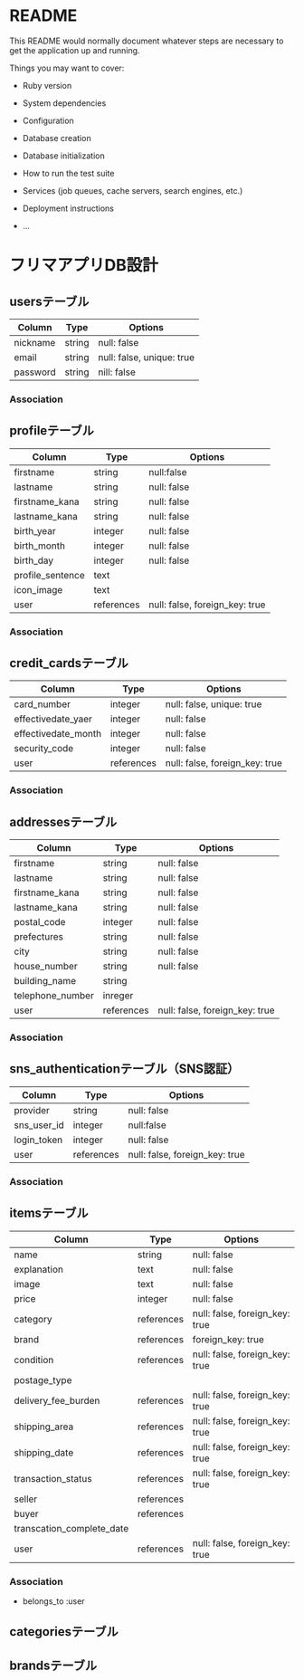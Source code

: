 # README

This README would normally document whatever steps are necessary to get the
application up and running.

Things you may want to cover:

* Ruby version

* System dependencies

* Configuration

* Database creation

* Database initialization

* How to run the test suite

* Services (job queues, cache servers, search engines, etc.)

* Deployment instructions

* ...

# フリマアプリDB設計
## usersテーブル
|Column|Type|Options|
|------|----|-------|
|nickname|string|null: false|
|email|string|null: false, unique: true|
|password|string|nill: false|
### Association


## profileテーブル
|Column|Type|Options|
|------|----|-------|
|firstname|string|null:false|
|lastname|string|null: false|
|firstname_kana|string|null: false|
|lastname_kana|string|null: false|
|birth_year|integer|null: false|
|birth_month|integer|null: false|
|birth_day|integer|null: false|
|profile_sentence|text||
|icon_image|text||
|user|references|null: false, foreign_key: true|
### Association


## credit_cardsテーブル
|Column|Type|Options|
|------|----|-------|
|card_number|integer|null: false, unique: true|
|effectivedate_yaer|integer|null: false|
|effectivedate_month|integer|null: false|
|security_code|integer|null: false|
|user|references|null: false, foreign_key: true|
### Association


## addressesテーブル
|Column|Type|Options|
|------|----|-------|
|firstname|string|null: false|
|lastname|string|null: false|
|firstname_kana|string|null: false|
|lastname_kana|string|null: false|
|postal_code|integer|null: false|
|prefectures|string|null: false|
|city|string|null: false|
|house_number|string|null: false|
|building_name|string||
|telephone_number|inreger||
|user|references|null: false, foreign_key: true|
### Association


## sns_authenticationテーブル（SNS認証）
|Column|Type|Options|
|------|----|-------|
|provider|string|null: false|)) 
|sns_user_id|integer|null:false|
|login_token|integer|null: false|
|user|references|null: false, foreign_key: true|
### Association


## itemsテーブル
|Column|Type|Options|
|------|----|-------|
|name|string|null: false|
|explanation|text|null: false|
|image|text|null: false|
|price|integer|null: false|
|category|references|null: false, foreign_key: true|
|brand|references|foreign_key: true|
|condition|references|null: false, foreign_key: true|
|postage_type|||
|delivery_fee_burden|references|null: false, foreign_key: true||
|shipping_area|references|null: false, foreign_key: true|
|shipping_date|references|null: false, foreign_key: true|
|transaction_status|references|null: false, foreign_key: true|
|seller|references||
|buyer|references||
|transcation_complete_date|||
|user|references|null: false, foreign_key: true|
### Association
- belongs_to :user


## categoriesテーブル



## brandsテーブル






